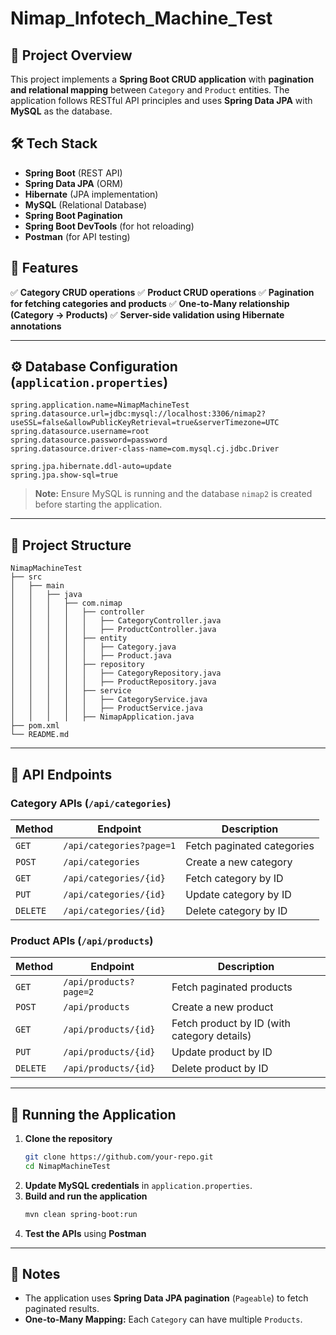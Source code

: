 # Nimap_Infotech_Machine_Test

## 📌 Project Overview
This project implements a **Spring Boot CRUD application** with **pagination and relational mapping** between `Category` and `Product` entities. The application follows RESTful API principles and uses **Spring Data JPA** with **MySQL** as the database.

## 🛠️ Tech Stack
- **Spring Boot** (REST API)
- **Spring Data JPA** (ORM)
- **Hibernate** (JPA implementation)
- **MySQL** (Relational Database)
- **Spring Boot Pagination**
- **Spring Boot DevTools** (for hot reloading)
- **Postman** (for API testing)

## 🎯 Features
✅ **Category CRUD operations**
✅ **Product CRUD operations**
✅ **Pagination for fetching categories and products**
✅ **One-to-Many relationship (Category → Products)**
✅ **Server-side validation using Hibernate annotations**

---

## ⚙️ Database Configuration (`application.properties`)
```properties
spring.application.name=NimapMachineTest
spring.datasource.url=jdbc:mysql://localhost:3306/nimap2?useSSL=false&allowPublicKeyRetrieval=true&serverTimezone=UTC
spring.datasource.username=root
spring.datasource.password=password
spring.datasource.driver-class-name=com.mysql.cj.jdbc.Driver

spring.jpa.hibernate.ddl-auto=update
spring.jpa.show-sql=true
```
> **Note:** Ensure MySQL is running and the database `nimap2` is created before starting the application.

---

## 📂 Project Structure
```
NimapMachineTest
├── src
│   ├── main
│   │   ├── java
│   │   │   ├── com.nimap
│   │   │   │   ├── controller
│   │   │   │   │   ├── CategoryController.java
│   │   │   │   │   ├── ProductController.java
│   │   │   │   ├── entity
│   │   │   │   │   ├── Category.java
│   │   │   │   │   ├── Product.java
│   │   │   │   ├── repository
│   │   │   │   │   ├── CategoryRepository.java
│   │   │   │   │   ├── ProductRepository.java
│   │   │   │   ├── service
│   │   │   │   │   ├── CategoryService.java
│   │   │   │   │   ├── ProductService.java
│   │   │   │   ├── NimapApplication.java
├── pom.xml
└── README.md
```

---

## 📌 API Endpoints

### **Category APIs** (`/api/categories`)
| Method | Endpoint | Description |
|--------|----------|-------------|
| `GET` | `/api/categories?page=1` | Fetch paginated categories |
| `POST` | `/api/categories` | Create a new category |
| `GET` | `/api/categories/{id}` | Fetch category by ID |
| `PUT` | `/api/categories/{id}` | Update category by ID |
| `DELETE` | `/api/categories/{id}` | Delete category by ID |

### **Product APIs** (`/api/products`)
| Method | Endpoint | Description |
|--------|----------|-------------|
| `GET` | `/api/products?page=2` | Fetch paginated products |
| `POST` | `/api/products` | Create a new product |
| `GET` | `/api/products/{id}` | Fetch product by ID (with category details) |
| `PUT` | `/api/products/{id}` | Update product by ID |
| `DELETE` | `/api/products/{id}` | Delete product by ID |

---

## 🔄 Running the Application
1. **Clone the repository**
   ```sh
   git clone https://github.com/your-repo.git
   cd NimapMachineTest
   ```
2. **Update MySQL credentials** in `application.properties`.
3. **Build and run the application**
   ```sh
   mvn clean spring-boot:run
   ```
4. **Test the APIs** using **Postman**

---

## 📝 Notes
- The application uses **Spring Data JPA pagination** (`Pageable`) to fetch paginated results.
- **One-to-Many Mapping:** Each `Category` can have multiple `Products`.
